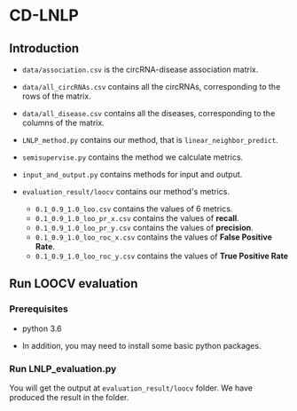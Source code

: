 # CD-LNLP
 
## Introduction

- `data/association.csv` is the circRNA-disease association matrix.
- `data/all_circRNAs.csv` contains all the circRNAs, corresponding to the rows of the matrix.
- `data/all_disease.csv` contains all the diseases, corresponding to the columns of the matrix.

-  `LNLP_method.py` contains our method, that is `linear_neighbor_predict`.

- `semisupervise.py` contains the method we calculate metrics.

- `input_and_output.py` contains methods for input and output.

- `evaluation_result/loocv` contains our method's metrics.
    - `0.1_0.9_1.0_loo.csv` contains the values of 6 metrics.
    - `0.1_0.9_1.0_loo_pr_x.csv` contains the values of **recall**.
    - `0.1_0.9_1.0_loo_pr_y.csv` contains the values of **precision**.
    - `0.1_0.9_1.0_loo_roc_x.csv` contains the values of **False Positive Rate**.
    - `0.1_0.9_1.0_loo_roc_y.csv` contains the values of **True Positive Rate**

## Run LOOCV evaluation

### Prerequisites
 - python 3.6
   
 - In addition, you may need to install some basic python packages.
 
### Run LNLP_evaluation.py

You will get the output at `evaluation_result/loocv` folder. We have produced the result in the folder.